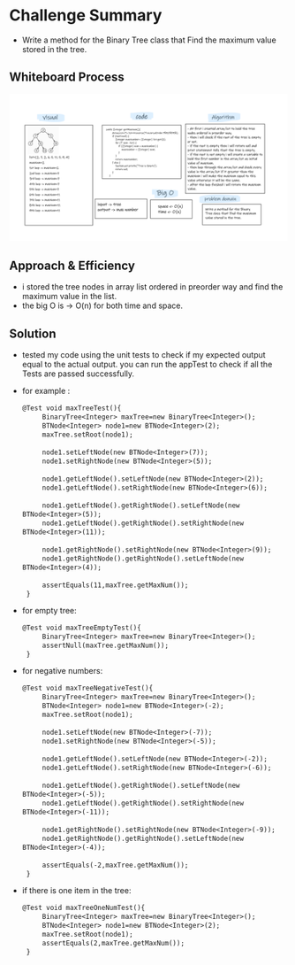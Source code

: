 # Challenge Summary
- Write a method for the Binary Tree class that Find the maximum value stored in the tree.

## Whiteboard Process  

![tree-max](../Whiteboard/tree-max.png)

## Approach & Efficiency

- i stored the tree nodes in array list ordered in preorder way and find the maximum value in the list.
- the big O is -> O(n) for both time and space.

## Solution

- tested my code using the unit tests to check if my expected output equal to the actual output. you can run the appTest to check if all the Tests are passed successfully.  
- for example : 
   ```
  @Test void maxTreeTest(){
        BinaryTree<Integer> maxTree=new BinaryTree<Integer>();
        BTNode<Integer> node1=new BTNode<Integer>(2);
        maxTree.setRoot(node1);

        node1.setLeftNode(new BTNode<Integer>(7));
        node1.setRightNode(new BTNode<Integer>(5));

        node1.getLeftNode().setLeftNode(new BTNode<Integer>(2));
        node1.getLeftNode().setRightNode(new BTNode<Integer>(6));

        node1.getLeftNode().getRightNode().setLeftNode(new BTNode<Integer>(5));
        node1.getLeftNode().getRightNode().setRightNode(new BTNode<Integer>(11));

        node1.getRightNode().setRightNode(new BTNode<Integer>(9));
        node1.getRightNode().getRightNode().setLeftNode(new BTNode<Integer>(4));

        assertEquals(11,maxTree.getMaxNum());
    }
  ```
- for empty tree:
   ```
  @Test void maxTreeEmptyTest(){
        BinaryTree<Integer> maxTree=new BinaryTree<Integer>();
        assertNull(maxTree.getMaxNum());
    }
  ```
  
- for negative numbers:  
   ```
  @Test void maxTreeNegativeTest(){
        BinaryTree<Integer> maxTree=new BinaryTree<Integer>();
        BTNode<Integer> node1=new BTNode<Integer>(-2);
        maxTree.setRoot(node1);

        node1.setLeftNode(new BTNode<Integer>(-7));
        node1.setRightNode(new BTNode<Integer>(-5));

        node1.getLeftNode().setLeftNode(new BTNode<Integer>(-2));
        node1.getLeftNode().setRightNode(new BTNode<Integer>(-6));

        node1.getLeftNode().getRightNode().setLeftNode(new BTNode<Integer>(-5));
        node1.getLeftNode().getRightNode().setRightNode(new BTNode<Integer>(-11));

        node1.getRightNode().setRightNode(new BTNode<Integer>(-9));
        node1.getRightNode().getRightNode().setLeftNode(new BTNode<Integer>(-4));

        assertEquals(-2,maxTree.getMaxNum());
    }
  ```
- if there is one item in the tree:  
   ```
  @Test void maxTreeOneNumTest(){
        BinaryTree<Integer> maxTree=new BinaryTree<Integer>();
        BTNode<Integer> node1=new BTNode<Integer>(2);
        maxTree.setRoot(node1);
        assertEquals(2,maxTree.getMaxNum());
    }
  ```
  
